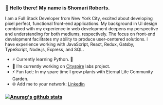 ### :wave: Hello there! My name is Shomari Roberts.
I am a Full Stack Developer from New York City, excited about developing pixel perfect, functional front-end applications. My background in UI design combined with my experience in web development deepens my perspective and understanding for both mediums, respectively. The focus on front-end development facilitates my ability to produce user-centered solutions. I have experience working with JavaScript, React, Redux, Gatsby, TypeScript, Node.js, Express, and SQL.

- ⚡ Currently learning Python. 🤯
- 🔭 I’m currently working on [Cityspire](https://github.com/slroberts/Cityspire) labs project.
- ⚡ Fun fact: In my spare time I grow plants with Eternal Life Community Garden.
- 🌐 Add me to your network: [Linkedin](https://www.linkedin.com/in/shomariroberts/)



### [![Anurag's github stats](https://github-readme-stats.vercel.app/api?username=slroberts)](https://github.com/anuraghazra/github-readme-stats)

<!--
**slroberts/slroberts** is a ✨ _special_ ✨ repository because its `README.md` (this file) appears on your GitHub profile.

Here are some ideas to get you started:

- 🔭 I’m currently working on ...
- 🌱 I’m currently learning ...
- 👯 I’m looking to collaborate on ...
- 🤔 I’m looking for help with ...
- 💬 Ask me about ...
- 📫 How to reach me: ...
- 😄 Pronouns: ...
- ⚡ Fun fact: ...
-->
